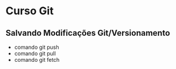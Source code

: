 # Curso Git 

## Salvando Modificações Git/Versionamento

* comando git push
* comando git pull
* comando git fetch
